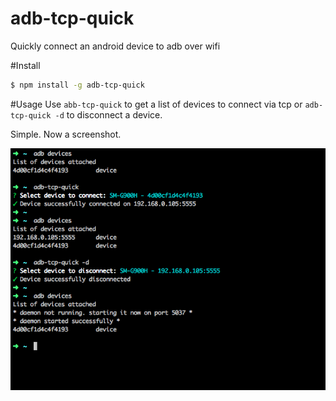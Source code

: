 # adb-tcp-quick
Quickly connect an android device to adb over wifi

#Install
```bash
$ npm install -g adb-tcp-quick
```

#Usage
Use ```abb-tcp-quick``` to get a list of devices to connect via tcp 
or ```adb-tcp-quick -d``` to disconnect a device.

Simple. Now a screenshot.

<img src="https://raw.githubusercontent.com/Urucas/adb-tcp-quick/master/screen.png" />
